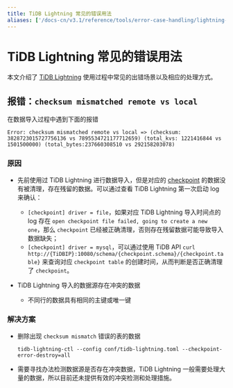 ```yaml
---
title: TiDB Lightning 常见的错误用法
aliases: ['/docs-cn/v3.1/reference/tools/error-case-handling/lightning-misuse-handling/']
---
```


# TiDB Lightning 常见的错误用法

本文介绍了 [TiDB Lightning](/tidb-lightning/tidb-lightning-overview.md) 使用过程中常见的出错场景以及相应的处理方式。

## 报错：`checksum mismatched remote vs local`

在数据导入过程中遇到下面的报错

```log
Error: checksum mismatched remote vs local => (checksum: 3828723015727756136 vs 7895534721177712659) (total_kvs: 1221416844 vs 1501500000) (total_bytes:237660308510 vs 292158203078)
```

### 原因

* 先前使用过 TiDB Lightning 进行数据导入，但是对应的 [checkpoint](/tidb-lightning/tidb-lightning-checkpoints.md) 的数据没有被清理，存在残留的数据。可以通过查看 TiDB Lightning 第一次启动 log 来确认：
    * `[checkpoint] driver = file`，如果对应 TiDB Lightning 导入时间点的 log 存在 `open checkpoint file failed, going to create a new one`，那么 `checkpoint` 已经被正确清理，否则存在残留数据可能导致导入数据缺失；
    * `[checkpoint] driver = mysql`，可以通过使用 TiDB API `curl http://{TiDBIP}:10080/schema/{checkpoint.schema}/{checkpoint.table}` 来查询对应 `checkpoint table` 的创建时间，从而判断是否正确清理了 `checkpoint`。

* TiDB Lightning 导入的数据源存在冲突的数据
    * 不同行的数据具有相同的主键或唯一键

### 解决方案

* 删除出现 `checksum mismatch` 错误的表的数据

    ```
    tidb-lightning-ctl --config conf/tidb-lightning.toml --checkpoint-error-destroy=all
    ```

* 需要寻找办法检测数据源是否存在冲突数据，TiDB Lightning 一般需要处理大量的数据，所以目前还未提供有效的冲突检测和处理措施。
